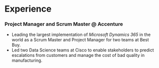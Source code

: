 # Experience
### Project Manager and Scrum Master @ Accenture
* Leading the largest implementation of *Microsoft Dynamics 365* in the world as a Scrum Master and Project Manager for two teams at Best Buy.
* Led two Data Science teams at Cisco to enable stakeholders to predict escalations from customers and manage the cost of bad quality in manufacturing.
